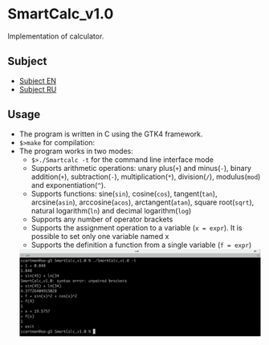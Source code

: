 # SmartCalc_v1.0
Implementation of calculator.

## Subject
- [Subject EN](./docs/subject_en.md)
- [Subject RU](./docs/subject_ru.md)

## Usage
- The program is written in C using the GTK4 framework.
- `$>make` for compilation:
- The program works in two modes:
  - `$>./Smartcalc -t` for the command line interface mode
  - Supports arithmetic operations: unary plus(`+`) and minus(`-`), binary addition(`+`), subtraction(`-`), multiplication(`*`), division(`/`), modulus(`mod`) and exponentiation(`^`).
  - Supports functions: sine(`sin`), cosine(`cos`), tangent(`tan`), arcsine(`asin`), arccosine(`acos`), arctangent(`atan`), square root(`sqrt`), natural logarithm(`ln`) and decimal logarithm(`log`)
  - Supports any number of operator brackets
  - Supports the assignment operation to a variable (`x = expr`). It is possible to set only one variable named x
  - Supports the definition a function from a single variable (`f = expr`)
  <img src="./docs/misc/sc_1.png" alt="sc_1" width="700"/>
